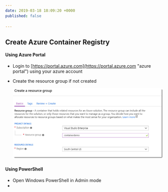 ```yaml
---
date: 2019-03-18 18:09:20 +0000
published: false

---
```

## Create Azure Container Registry

#### Using Azure Portal

* Login to [https://portal.azure.com](https://portal.azure.com "azure portal") using your azure account
* Create the resource group if not created

  ![](/uploads/acr_creation_portal-1.jpg)

#### Using PowerShell

* Open Windows PowerShell in Admin mode
* 